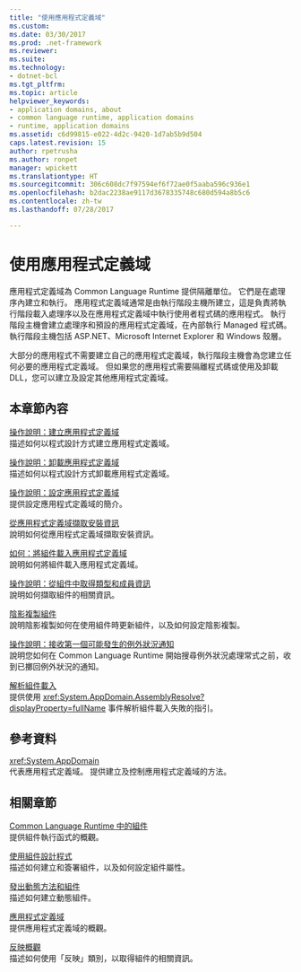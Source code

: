```yaml
---
title: "使用應用程式定義域"
ms.custom: 
ms.date: 03/30/2017
ms.prod: .net-framework
ms.reviewer: 
ms.suite: 
ms.technology:
- dotnet-bcl
ms.tgt_pltfrm: 
ms.topic: article
helpviewer_keywords:
- application domains, about
- common language runtime, application domains
- runtime, application domains
ms.assetid: c6d99815-e022-4d2c-9420-1d7ab5b9d504
caps.latest.revision: 15
author: rpetrusha
ms.author: ronpet
manager: wpickett
ms.translationtype: HT
ms.sourcegitcommit: 306c608dc7f97594ef6f72ae0f5aaba596c936e1
ms.openlocfilehash: b2dac2238ae9117d3678335748c680d594a8b5c6
ms.contentlocale: zh-tw
ms.lasthandoff: 07/28/2017

---
```

# <a name="using-application-domains"></a>使用應用程式定義域
應用程式定義域為 Common Language Runtime 提供隔離單位。 它們是在處理序內建立和執行。 應用程式定義域通常是由執行階段主機所建立，這是負責將執行階段載入處理序以及在應用程式定義域中執行使用者程式碼的應用程式。 執行階段主機會建立處理序和預設的應用程式定義域，在內部執行 Managed 程式碼。 執行階段主機包括 ASP.NET、Microsoft Internet Explorer 和 Windows 殼層。  
  
 大部分的應用程式不需要建立自己的應用程式定義域，執行階段主機會為您建立任何必要的應用程式定義域。 但如果您的應用程式需要隔離程式碼或使用及卸載 DLL，您可以建立及設定其他應用程式定義域。  
  
## <a name="in-this-section"></a>本章節內容  
 [操作說明：建立應用程式定義域](../../../docs/framework/app-domains/how-to-create-an-application-domain.md)  
 描述如何以程式設計方式建立應用程式定義域。  
  
 [操作說明：卸載應用程式定義域](../../../docs/framework/app-domains/how-to-unload-an-application-domain.md)  
 描述如何以程式設計方式卸載應用程式定義域。  
  
 [操作說明：設定應用程式定義域](../../../docs/framework/app-domains/how-to-configure-an-application-domain.md)  
 提供設定應用程式定義域的簡介。  
  
 [從應用程式定義域擷取安裝資訊](../../../docs/framework/app-domains/retrieve-setup-information.md)  
 說明如何從應用程式定義域擷取安裝資訊。  
  
 [如何：將組件載入應用程式定義域](../../../docs/framework/app-domains/how-to-load-assemblies-into-an-application-domain.md)  
 說明如何將組件載入應用程式定義域。  
  
 [操作說明：從組件中取得類型和成員資訊](../../../docs/framework/app-domains/how-to-obtain-type-and-member-information-from-an-assembly.md)  
 說明如何擷取組件的相關資訊。  
  
 [陰影複製組件](../../../docs/framework/app-domains/shadow-copy-assemblies.md)  
 說明陰影複製如何在使用組件時更新組件，以及如何設定陰影複製。  
  
 [操作說明：接收第一個可能發生的例外狀況通知](../../../docs/framework/app-domains/how-to-receive-first-chance-exception-notifications.md)  
 說明您如何在 Common Language Runtime 開始搜尋例外狀況處理常式之前，收到已擲回例外狀況的通知。  
  
 [解析組件載入](../../../docs/framework/app-domains/resolve-assembly-loads.md)  
 提供使用 <xref:System.AppDomain.AssemblyResolve?displayProperty=fullName> 事件解析組件載入失敗的指引。  
  
## <a name="reference"></a>參考資料  
 <xref:System.AppDomain>  
 代表應用程式定義域。 提供建立及控制應用程式定義域的方法。  
  
## <a name="related-sections"></a>相關章節  
 [Common Language Runtime 中的組件](../../../docs/framework/app-domains/assemblies-in-the-common-language-runtime.md)  
 提供組件執行函式的概觀。  
  
 [使用組件設計程式](../../../docs/framework/app-domains/programming-with-assemblies.md)  
 描述如何建立和簽署組件，以及如何設定組件屬性。  
  
 [發出動態方法和組件](../../../docs/framework/reflection-and-codedom/emitting-dynamic-methods-and-assemblies.md)  
 描述如何建立動態組件。  
  
 [應用程式定義域](../../../docs/framework/app-domains/application-domains.md)  
 提供應用程式定義域的概觀。  
  
 [反映概觀](../../../docs/framework/reflection-and-codedom/reflection.md)  
 描述如何使用「反映」類別，以取得組件的相關資訊。

